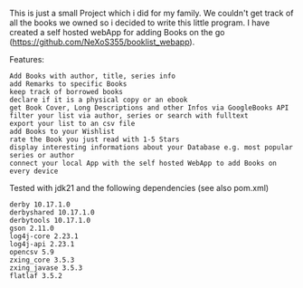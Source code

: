 This is just a small Project which i did for my family. 
We couldn't get track of all the books we owned so i decided to write this little program.
I have created a self hosted webApp for adding Books on the go (https://github.com/NeXoS355/booklist_webapp).

Features:

    Add Books with author, title, series info
    add Remarks to specific Books
    keep track of borrowed books
    declare if it is a physical copy or an ebook
    get Book Cover, Long Descriptions and other Infos via GoogleBooks API
    filter your list via author, series or search with fulltext
    export your list to an csv file
    add Books to your Wishlist
    rate the Book you just read with 1-5 Stars
    display interesting informations about your Database e.g. most popular series or author
    connect your local App with the self hosted WebApp to add Books on every device

Tested with jdk21 and the following dependencies (see also pom.xml)

    derby 10.17.1.0
    derbyshared 10.17.1.0
    derbytools 10.17.1.0
    gson 2.11.0
    log4j-core 2.23.1
    log4j-api 2.23.1
    opencsv 5.9
    zxing_core 3.5.3
    zxing_javase 3.5.3
    flatlaf 3.5.2

    
